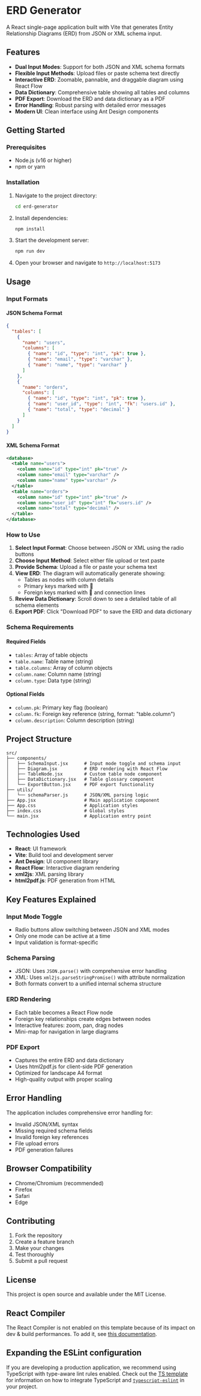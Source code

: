 # ERD Generator

A React single-page application built with Vite that generates Entity Relationship Diagrams (ERD) from JSON or XML schema input.

## Features

- **Dual Input Modes**: Support for both JSON and XML schema formats
- **Flexible Input Methods**: Upload files or paste schema text directly
- **Interactive ERD**: Zoomable, pannable, and draggable diagram using React Flow
- **Data Dictionary**: Comprehensive table showing all tables and columns
- **PDF Export**: Download the ERD and data dictionary as a PDF
- **Error Handling**: Robust parsing with detailed error messages
- **Modern UI**: Clean interface using Ant Design components

## Getting Started

### Prerequisites

- Node.js (v16 or higher)
- npm or yarn

### Installation

1. Navigate to the project directory:

   ```bash
   cd erd-generator
   ```

2. Install dependencies:

   ```bash
   npm install
   ```

3. Start the development server:

   ```bash
   npm run dev
   ```

4. Open your browser and navigate to `http://localhost:5173`

## Usage

### Input Formats

#### JSON Schema Format

```json
{
  "tables": [
    {
      "name": "users",
      "columns": [
        { "name": "id", "type": "int", "pk": true },
        { "name": "email", "type": "varchar" },
        { "name": "name", "type": "varchar" }
      ]
    },
    {
      "name": "orders",
      "columns": [
        { "name": "id", "type": "int", "pk": true },
        { "name": "user_id", "type": "int", "fk": "users.id" },
        { "name": "total", "type": "decimal" }
      ]
    }
  ]
}
```

#### XML Schema Format

```xml
<database>
  <table name="users">
    <column name="id" type="int" pk="true" />
    <column name="email" type="varchar" />
    <column name="name" type="varchar" />
  </table>
  <table name="orders">
    <column name="id" type="int" pk="true" />
    <column name="user_id" type="int" fk="users.id" />
    <column name="total" type="decimal" />
  </table>
</database>
```

### How to Use

1. **Select Input Format**: Choose between JSON or XML using the radio buttons
2. **Choose Input Method**: Select either file upload or text paste
3. **Provide Schema**: Upload a file or paste your schema text
4. **View ERD**: The diagram will automatically generate showing:
   - Tables as nodes with column details
   - Primary keys marked with 🔑
   - Foreign keys marked with 🔗 and connection lines
5. **Review Data Dictionary**: Scroll down to see a detailed table of all schema elements
6. **Export PDF**: Click "Download PDF" to save the ERD and data dictionary

### Schema Requirements

#### Required Fields

- `tables`: Array of table objects
- `table.name`: Table name (string)
- `table.columns`: Array of column objects
- `column.name`: Column name (string)
- `column.type`: Data type (string)

#### Optional Fields

- `column.pk`: Primary key flag (boolean)
- `column.fk`: Foreign key reference (string, format: "table.column")
- `column.description`: Column description (string)

## Project Structure

```
src/
├── components/
│   ├── SchemaInput.jsx      # Input mode toggle and schema input
│   ├── Diagram.jsx          # ERD rendering with React Flow
│   ├── TableNode.jsx        # Custom table node component
│   ├── DataDictionary.jsx   # Table glossary component
│   └── ExportButton.jsx     # PDF export functionality
├── utils/
│   └── schemaParser.js      # JSON/XML parsing logic
├── App.jsx                  # Main application component
├── App.css                  # Application styles
├── index.css                # Global styles
└── main.jsx                 # Application entry point
```

## Technologies Used

- **React**: UI framework
- **Vite**: Build tool and development server
- **Ant Design**: UI component library
- **React Flow**: Interactive diagram rendering
- **xml2js**: XML parsing library
- **html2pdf.js**: PDF generation from HTML

## Key Features Explained

### Input Mode Toggle

- Radio buttons allow switching between JSON and XML modes
- Only one mode can be active at a time
- Input validation is format-specific

### Schema Parsing

- JSON: Uses `JSON.parse()` with comprehensive error handling
- XML: Uses `xml2js.parseStringPromise()` with attribute normalization
- Both formats convert to a unified internal schema structure

### ERD Rendering

- Each table becomes a React Flow node
- Foreign key relationships create edges between nodes
- Interactive features: zoom, pan, drag nodes
- Mini-map for navigation in large diagrams

### PDF Export

- Captures the entire ERD and data dictionary
- Uses html2pdf.js for client-side PDF generation
- Optimized for landscape A4 format
- High-quality output with proper scaling

## Error Handling

The application includes comprehensive error handling for:

- Invalid JSON/XML syntax
- Missing required schema fields
- Invalid foreign key references
- File upload errors
- PDF generation failures

## Browser Compatibility

- Chrome/Chromium (recommended)
- Firefox
- Safari
- Edge

## Contributing

1. Fork the repository
2. Create a feature branch
3. Make your changes
4. Test thoroughly
5. Submit a pull request

## License

This project is open source and available under the MIT License.

## React Compiler

The React Compiler is not enabled on this template because of its impact on dev & build performances. To add it, see [this documentation](https://react.dev/learn/react-compiler/installation).

## Expanding the ESLint configuration

If you are developing a production application, we recommend using TypeScript with type-aware lint rules enabled. Check out the [TS template](https://github.com/vitejs/vite/tree/main/packages/create-vite/template-react-ts) for information on how to integrate TypeScript and [`typescript-eslint`](https://typescript-eslint.io) in your project.
